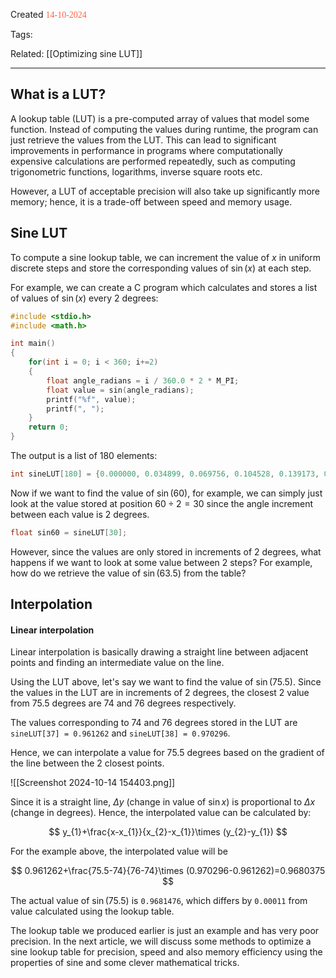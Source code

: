 
Created <font style="color:tomato; font-family:Consolas;">14-10-2024</font>

Tags: 

Related: [[Optimizing sine LUT]] 

****

## What is a LUT?

A lookup table (LUT) is a pre-computed array of values that model some function. Instead of computing the values during runtime, the program can just retrieve the values from the LUT. This can lead to significant improvements in performance in programs where computationally expensive calculations are performed repeatedly, such as computing trigonometric functions, logarithms, inverse square roots etc.

However, a LUT of acceptable precision will also take up significantly more memory; hence, it is a trade-off between speed and memory usage.


## Sine LUT

To compute a sine lookup table, we can increment the value of $x$ in uniform discrete steps and store the corresponding values of $\sin(x)$ at each step.

For example, we can create a C program which calculates and stores a list of values of $\sin(x)$ every 2 degrees:

````c
#include <stdio.h>
#include <math.h>

int main()
{
    for(int i = 0; i < 360; i+=2)
    {
        float angle_radians = i / 360.0 * 2 * M_PI;
        float value = sin(angle_radians);
        printf("%f", value);
        printf(", ");
    }
    return 0;
}
````

The output is a list of 180 elements:

````c
int sineLUT[180] = {0.000000, 0.034899, 0.069756, 0.104528, 0.139173, 0.173648, 0.207912, 0.241922, 0.275637, 0.309017, 0.342020, 0.374607, 0.406737, 0.438371, 0.469472, 0.500000, 0.529919, 0.559193, 0.587785, 0.615662, 0.642788, 0.669131, 0.694658, 0.719340, 0.743145, 0.766044, 0.788011, 0.809017, 0.829038, 0.848048, 0.866025, 0.882948, 0.898794, 0.913545, 0.927184, 0.939693, 0.951057, 0.961262, 0.970296, 0.978148, 0.984808, 0.990268, 0.994522, 0.997564, 0.999391, 1.000000, 0.999391, 0.997564, 0.994522, 0.990268, 0.984808, 0.978148, 0.970296, 0.961262, 0.951056, 0.939693, 0.927184, 0.913545, 0.898794, 0.882948, 0.866025, 0.848048, 0.829038, 0.809017, 0.788011, 0.766044, 0.743145, 0.719340, 0.694658, 0.669131, 0.642788, 0.615661, 0.587785, 0.559193, 0.529919, 0.500000, 0.469472, 0.438371, 0.406737, 0.374606, 0.342020, 0.309017, 0.275637, 0.241922, 0.207912, 0.173648, 0.139173, 0.104528, 0.069756, 0.034899, -0.000000, -0.034899, -0.069756, -0.104528, -0.139173, -0.173648, -0.207912, -0.241922, -0.275637, -0.309017, -0.342020, -0.374607, -0.406737, -0.438371, -0.469472, -0.500000, -0.529919, -0.559193, -0.587785, -0.615661, -0.642788, -0.669131, -0.694658, -0.719340, -0.743145, -0.766045, -0.788011, -0.809017, -0.829038, -0.848048, -0.866025, -0.882948, -0.898794, -0.913545, -0.927184, -0.939693, -0.951056, -0.961262, -0.970296, -0.978148, -0.984808, -0.990268, -0.994522, -0.997564, -0.999391, -1.000000, -0.999391, -0.997564, -0.994522, -0.990268, -0.984808, -0.978148, -0.970296, -0.961262, -0.951056, -0.939693, -0.927184, -0.913545, -0.898794, -0.882948, -0.866025, -0.848048, -0.829038, -0.809017, -0.788011, -0.766044, -0.743145, -0.719340, -0.694658, -0.669131, -0.642788, -0.615661, -0.587785, -0.559193, -0.529919, -0.500000, -0.469471, -0.438371, -0.406736, -0.374607, -0.342020, -0.309017, -0.275638, -0.241922, -0.207912, -0.173648, -0.139173, -0.104529, -0.069756, -0.034900}
````

Now if we want to find the value of $\sin(60)$, for example, we can simply just look at the value stored at position $60\div{2}=30$ since the angle increment between each value is 2 degrees. 

````c
float sin60 = sineLUT[30];
````

However, since the values are only stored in increments of 2 degrees, what happens if we want to look at some value between 2 steps? For example, how do we retrieve the value of $\sin(63.5)$ from the table?


## Interpolation

#### Linear interpolation

Linear interpolation is basically drawing a straight line between adjacent points and finding an intermediate value on the line.

Using the LUT above, let's say we want to find the value of $\sin(75.5)$. Since the values in the LUT are in increments of 2 degrees, the closest 2 value from 75.5 degrees are 74 and 76 degrees respectively. 

The values corresponding to 74 and 76 degrees stored in the LUT are `sineLUT[37] = 0.961262` and `sineLUT[38] = 0.970296`.

Hence, we can interpolate a value for 75.5 degrees based on the gradient of the line between the 2 closest points.


![[Screenshot 2024-10-14 154403.png]]

Since it is a straight line, $\Delta y$ (change in value of $\sin x$) is proportional to $\Delta x$ (change in degrees). Hence, the interpolated value can be calculated by:

$$
y_{1}+\frac{x-x_{1}}{x_{2}-x_{1}}\times (y_{2}-y_{1})
$$

For the example above, the interpolated value will be 

$$
0.961262+\frac{75.5-74}{76-74}\times (0.970296-0.961262)=0.9680375
$$

The actual value of $\sin(75.5)$ is `0.9681476`, which differs by `0.00011` from value calculated using the lookup table.

The lookup table we produced earlier is just an example and has very poor precision. In the next article, we will discuss some methods to optimize a sine lookup table for precision, speed and also memory efficiency using the properties of sine and some clever mathematical tricks.